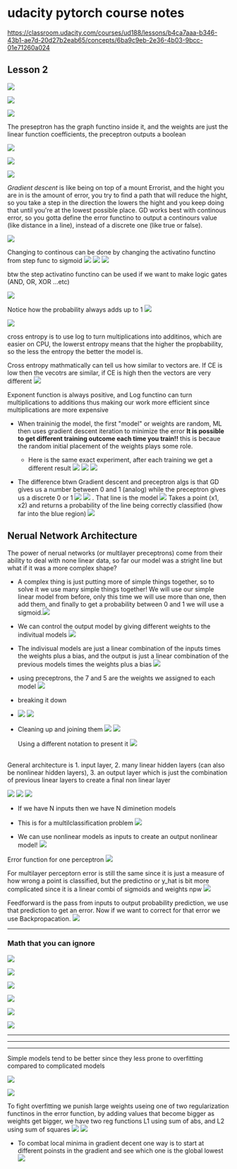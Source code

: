 # udacity pytorch course notes

https://classroom.udacity.com/courses/ud188/lessons/b4ca7aaa-b346-43b1-ae7d-20d27b2eab65/concepts/6ba9c9eb-2e36-4b03-9bcc-01e71260a024

## Lesson 2
![](screenshots/2021-05-10-18-38-31.png)

![](screenshots/2021-05-10-18-39-27.png)

![](screenshots/2021-05-10-18-40-17.png)


The preseptron has the graph functino inside it, and the weights are just the linear function coefficients, the preceptron outputs a boolean 

![](screenshots/2021-05-10-18-37-10.png)

![](screenshots/2021-05-10-18-42-04.png)

![](screenshots/2021-05-10-18-42-57.png)

_Gradient descent_ is like being on top of a mount Errorist, and the hight you are in is the amount of error, you try to find a path that will reduce the hight, so you take a step in the direction the lowers the hight and you keep doing that until you're at the lowest possible place. 
GD works best with continous error, so you gotta define the error functino to output a continours value (like distance in a line), instead of a discrete one (like true or false).

![](screenshots/2021-05-13-02-43-20.png)

Changing to continous can be done by changing the activatino functino from step func to sigmoid
![](screenshots/2021-05-13-02-44-30.png)
![](screenshots/2021-05-13-02-46-15.png)
![](screenshots/2021-05-13-02-46-26.png)

btw the step activatino functino can be used if we want to make logic gates (AND, OR, XOR ...etc)


![](screenshots/2021-05-13-05-42-22.png) 

Notice how the probability always adds up to 1
![](screenshots/2021-05-13-05-44-15.png)


![](screenshots/2021-05-14-21-42-03.png)

cross entropy is to use log to turn multiplications into additinos, which are easier on CPU, the lowerst entropy means that the higher the propbability, so the less the entropy the better the model is.

Cross entropy mathmatically can tell us how similar to vectors are. If CE is low then the vecotrs are similar, if CE is high then the vectors are very different ![](screenshots/2021-05-15-04-49-59.png)

Exponent function is always positive, and Log functino can turn multiplications to additions thus making our work more efficient since multiplications are more expensive

* When traininig the model, the first "model" or weights are random, ML then uses gradient descent iteration to minimize the error **It is possible to get different training outcome each time you train!!** this is becaue the random initial placement of the weights plays some role.
  * Here is the same exact experiment, after each training we get a different result ![](screenshots/2021-05-15-11-47-23.png) ![](screenshots/2021-05-15-11-47-56.png)  ![](screenshots/2021-05-15-11-48-30.png)


* The difference btwn Gradient descent and preceptron algs is that GD gives us a number between 0 and 1 (analog) while the preceptron gives us a discrete 0 or 1 
    ![](screenshots/2021-05-15-11-50-07.png) ![](screenshots/2021-05-15-11-53-07.png) .
     That line is the model ![](screenshots/2021-05-15-11-54-27.png)
     Takes a point (x1, x2) and returns a probability of the line being correctly classified (how far into the blue region) ![](screenshots/2021-05-15-11-55-35.png)


## Nerual Network Architecture
The power of nerual networks (or multilayer preceptrons) come from their ability to deal with none linear data, so far our model was a stright line but what if it was a more complex shape?

* A complex thing is just putting more of simple things together, so to solve it we use many simple things together! We will use our simple linear model from before, only this time we will use more than one, then add them, and finally to get a probability between 0 and 1 we will use a sigmoid.![](screenshots/2021-05-15-12-01-53.png)
* We can control the output model by giving different weights to the indivitual models ![](screenshots/2021-05-15-12-03-21.png)
* The indivisual models are just a linear combination of the inputs times the weights plus a bias, and the output is just a linear combination of the previous models times the weights plus a bias
 ![](screenshots/2021-05-15-12-07-58.png)



 * using preceptrons, the 7 and 5 are the weights we assigned to each model ![](screenshots/2021-05-15-12-09-49.png) 
 *  breaking it down
 *  ![](screenshots/2021-05-15-12-12-12.png)
  ![](screenshots/2021-05-15-12-10-25.png)
* Cleaning up and joining them
    ![](screenshots/2021-05-15-12-12-44.png)
    ![](screenshots/2021-05-15-12-13-27.png)

    Using a different notation to present it ![](screenshots/2021-05-15-12-15-08.png)


<br>
 General architecture is 1. input layer, 2. many linear hidden layers (can also be nonlinear hidden layers), 3. an output layer which is just the combination of previous linear layers to create a final non linear layer

![](screenshots/2021-05-15-12-29-01.png)
![](screenshots/2021-05-15-12-29-54.png)
![](screenshots/2021-05-15-12-30-12.png)

* If we have N inputs then we have N diminetion models


* This is for a multilclassification problem
  ![](screenshots/2021-05-15-12-31-20.png)

* We can use nonlinear models as inputs to create an output nonlinear model! ![](screenshots/2021-05-15-12-32-33.png) 
  

Error function for one perceptron
![](screenshots/2021-05-16-08-40-25.png)

For multilayer perceptorn error is still the same since it is just a measure of how wrong a point is classified, but the predictino or y_hat is bit more complicated since it is a linear combi of sigmoids and weights npw ![](screenshots/2021-05-16-08-43-58.png)


Feedforward is the pass from inputs to output probability prediction, we use that prediction to get an error. Now if we want to correct for that error we use Backpropacation.
![](screenshots/2021-05-16-08-46-35.png)

---

### Math that you can ignore


![](screenshots/2021-05-16-08-56-05.png)

![](screenshots/2021-05-16-08-56-32.png)


![](screenshots/2021-05-16-08-59-42.png)

![](screenshots/2021-05-16-09-00-34.png)

![](screenshots/2021-05-16-09-03-15.png)

![](screenshots/2021-05-16-09-04-21.png)

---
---
---

Simple models tend to be better since they less prone to overfitting compared to complicated models

![](screenshots/2021-05-16-14-14-06.png)


![](screenshots/2021-05-16-14-16-31.png)

To fight overfitting we punish large weights useing one of two regularization functinos in the error function, by adding values that become bigger as weights get bigger, we have two reg functions L1 using sum of abs, and L2 using sum of squares
![](screenshots/2021-05-16-14-34-14.png)
![](screenshots/2021-05-16-14-34-34.png)

* To combat local minima in gradient decent one way is to start at different poinsts in the gradient and see which one is the global lowest![](screenshots/2021-05-16-14-38-55.png)


